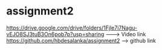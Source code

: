 # assignment2



https://drive.google.com/drive/folders/1Fjle7i7Nagu-vEJO8SJ3tuB3On6pob7p?usp=sharing ---> Video link
https://github.com/hbdesalanka/assignment2 --> github link 
